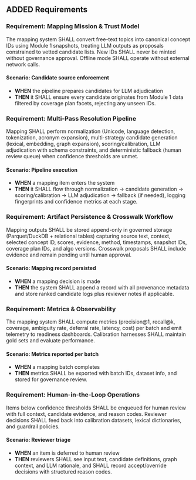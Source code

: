 ## ADDED Requirements
### Requirement: Mapping Mission & Trust Model
The mapping system SHALL convert free-text topics into canonical concept IDs using Module 1 snapshots, treating LLM outputs as proposals constrained to vetted candidate lists. New IDs SHALL never be minted without governance approval. Offline mode SHALL operate without external network calls.

#### Scenario: Candidate source enforcement
- **WHEN** the pipeline prepares candidates for LLM adjudication
- **THEN** it SHALL ensure every candidate originates from Module 1 data filtered by coverage plan facets, rejecting any unseen IDs.

### Requirement: Multi-Pass Resolution Pipeline
Mapping SHALL perform normalization (Unicode, language detection, tokenization, acronym expansion), multi-strategy candidate generation (lexical, embedding, graph expansion), scoring/calibration, LLM adjudication with schema constraints, and deterministic fallback (human review queue) when confidence thresholds are unmet.

#### Scenario: Pipeline execution
- **WHEN** a mapping item enters the system
- **THEN** it SHALL flow through normalization → candidate generation → scoring/calibration → LLM adjudication → fallback (if needed), logging fingerprints and confidence metrics at each stage.

### Requirement: Artifact Persistence & Crosswalk Workflow
Mapping outputs SHALL be stored append-only in governed storage (Parquet/DuckDB + relational tables) capturing source text, context, selected concept ID, scores, evidence, method, timestamps, snapshot IDs, coverage plan IDs, and algo versions. Crosswalk proposals SHALL include evidence and remain pending until human approval.

#### Scenario: Mapping record persisted
- **WHEN** a mapping decision is made
- **THEN** the system SHALL append a record with all provenance metadata and store ranked candidate logs plus reviewer notes if applicable.

### Requirement: Metrics & Observability
The mapping system SHALL compute metrics (precision@1, recall@k, coverage, ambiguity rate, deferral rate, latency, cost) per batch and emit telemetry to readiness dashboards. Calibration harnesses SHALL maintain gold sets and evaluate performance.

#### Scenario: Metrics reported per batch
- **WHEN** a mapping batch completes
- **THEN** metrics SHALL be exported with batch IDs, dataset info, and stored for governance review.

### Requirement: Human-in-the-Loop Operations
Items below confidence thresholds SHALL be enqueued for human review with full context, candidate evidence, and reason codes. Reviewer decisions SHALL feed back into calibration datasets, lexical dictionaries, and guardrail policies.

#### Scenario: Reviewer triage
- **WHEN** an item is deferred to human review
- **THEN** reviewers SHALL see input text, candidate definitions, graph context, and LLM rationale, and SHALL record accept/override decisions with structured reason codes.
